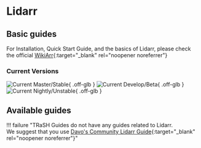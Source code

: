 # Lidarr

## Basic guides

For Installation, Quick Start Guide, and the basics of Lidarr, please check the official [WikiArr](https://wiki.servarr.com/lidarr){:target="\_blank" rel="noopener noreferrer"}

### Current Versions

![Current Master/Stable](https://img.shields.io/badge/dynamic/json?color=4051B5&style=for-the-badge&label=Master&query=%24%5B0%5D.version&url=https://lidarr.servarr.com/v1/update/master/changes){ .off-glb } ![Current Develop/Beta](https://img.shields.io/badge/dynamic/json?color=4051B5&style=for-the-badge&label=Develop&query=%24%5B0%5D.version&url=https://lidarr.servarr.com/v1/update/develop/changes){ .off-glb }![Current Nightly/Unstable](https://img.shields.io/badge/dynamic/json?color=4051B5&style=for-the-badge&label=Nightly&query=%24%5B0%5D.version&url=https://lidarr.servarr.com/v1/update/nightly/changes){ .off-glb }

## Available guides

!!! failure "TRaSH Guides do not have any guides related to Lidarr.<br>We suggest that you use [Davo's Community Lidarr Guide](https://wiki.servarr.com/lidarr/community-guide "Like TRaSH Guides, but Davo for Lidarr"){:target="\_blank" rel="noopener noreferrer"}"
